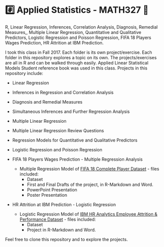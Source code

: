 # :hash: Applied Statistics - MATH327 :1234:

R, Linear Regression, Inferences, Correlation Analysis, Diagnosis, Remedial Measures,, Multiple Linear Regression, Quantitative and Qualitative Predictors, Logistic Regression and Poisson Regression, FIFA 18 Players Wages Prediction, HR Attrition at IBM Prediction.

I took this class in Fall 2017. Each folder is its own project/exercise. Each folder in this repository explores a topic on its own. The projects/exercises are all in R and can be walked through easily. Applied Linear Statistical Models Student reference book was used in this class. Projects in this repository include:

* Linear Regression

* Inferences in Regression and Correlation Analysis

* Diagnosis and Remedial Measures

* Simultaneous Inferences and Further Regression Analysis

* Multiple Linear Regression

* Multiple Linear Regression Review Questions

* Regression Models for Quantitative and Qualitative Predictors

* Logistic Regression and Poisson Regression

* FIFA 18 Players Wages Prediction - Multiple Regression Analysis
  * Multiple Regression Model of [FIFA 18 Complete Player Dataset](https://www.kaggle.com/thec03u5/fifa-18-demo-player-dataset) - files included:
    * Dataset
    * First and Final Drafts of the project, in R-Markdown and Word.
    * PowerPoint Presentation
    * Poster Presentation

* HR Attrition at IBM Prediction - Logistic Regression
  * Logistic Regression Model of [IBM HR Analytics Employee Attrition & Performance Dataset](https://www.kaggle.com/pavansubhasht/ibm-hr-analytics-attrition-dataset) - files included:
    * Dataset
    * Project in R-Markdown and Word.

Feel free to clone this repository and to explore the projects.
